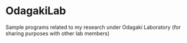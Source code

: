 # OdagakiLab
Sample programs related to my research under Odagaki Laboratory (for sharing purposes with other lab members)
